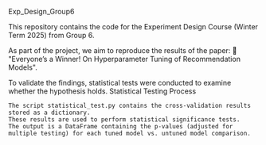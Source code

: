 Exp_Design_Group6

This repository contains the code for the Experiment Design Course (Winter Term 2025) from Group 6.

As part of the project, we aim to reproduce the results of the paper:
📄 "Everyone’s a Winner! On Hyperparameter Tuning of Recommendation Models".

To validate the findings, statistical tests were conducted to examine whether the hypothesis holds.
Statistical Testing Process

    The script statistical_test.py contains the cross-validation results stored as a dictionary.
    These results are used to perform statistical significance tests.
    The output is a DataFrame containing the p-values (adjusted for multiple testing) for each tuned model vs. untuned model comparison.
